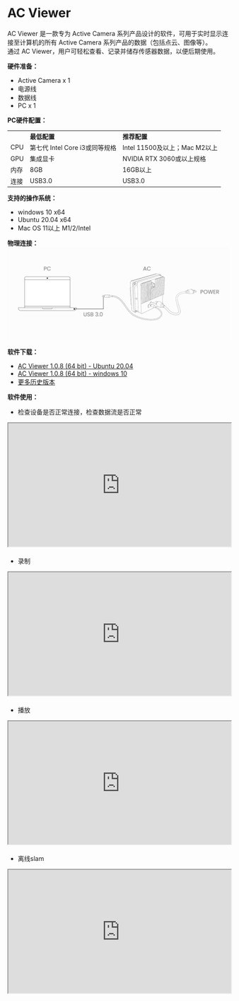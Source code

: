 # AC Viewer  

AC Viewer 是一款专为 Active Camera 系列产品设计的软件，可用于实时显示连接至计算机的所有 Active Camera 系列产品的数据（包括点云、图像等）。  
通过 AC Viewer，用户可轻松查看、记录并储存传感器数据，以便后期使用。  

**硬件准备：** 
- Active Camera x 1
- 电源线
- 数据线
- PC x 1  

**PC硬件配置：**  

<table class="docutils align-default" style="width: 100%;">
    <tbody>
        <tr class="row-even centered-table-text">
            <td></td>
            <td style="font-weight: bold;">最低配置</td>
            <td style="font-weight: bold;">推荐配置</td>
        </tr>
        <tr class="row-odd centered-table-text">
            <td>CPU</td>
            <td>第七代 Intel Core i3或同等规格</td>
            <td>Intel 11500及以上；Mac M2以上</td>
        </tr>
        <tr class="row-even centered-table-text">
            <td>GPU</td>
            <td>集成显卡</td>
            <td>NVIDIA RTX 3060或以上规格</td>
        </tr>
        <tr class="row-odd centered-table-text">
            <td>内存</td>
            <td>8GB</td>
            <td>16GB以上</td>
        </tr>
        <tr class="row-even centered-table-text">
            <td>连接</td>
            <td>USB3.0</td>
            <td>USB3.0</td>
        </tr>
    </tbody>
</table>

**支持的操作系统：**   

- windows 10 x64   
- Ubuntu 20.04 x64  
- Mac OS 11以上 M1/2/Intel

**物理连接：**
![图片alt](../image/output.png)  


**软件下载：**  
- [AC Viewer 1.0.8 (64 bit) - Ubuntu 20.04](https://cdn.robosense.cn/AC_wiki/AcViewer_Linux_x86_64_release_1.0.8.zip)  
- [AC Viewer 1.0.8 (64 bit) - windows 10](https://cdn.robosense.cn/AC_wiki/AcViewer_Win_x86_64_release_1.0.8.zip)  
- [更多历史版本](https://github.com/RoboSense-Robotics/.github/blob/main/profile/acview_download_link_cn.md)


 **软件使用：**  
- 检查设备是否正常连接，检查数据流是否正常
<div style="margin-bottom: 24px; position:relative; width:100%; padding-top: 55.33%;" class="video-container">
    <iframe src="https://cdn.robosense.cn/AC_wiki/acview_check.mp4" allowfullscreen style="position:absolute; top:0; left:0; width:100%; height:100%;"></iframe>
</div>

- 录制
<div style="margin-bottom: 24px; position:relative; width:100%; padding-top: 55.33%;" class="video-container">
    <iframe src="https://cdn.robosense.cn/AC_wiki/acview_collect.mp4" allowfullscreen style="position:absolute; top:0; left:0; width:100%; height:100%;"></iframe>
</div>

- 播放
<div style="margin-bottom: 24px; position:relative; width:100%; padding-top: 55.33%;" class="video-container">
    <iframe src="https://cdn.robosense.cn/AC_wiki/acview_replay.mp4" allowfullscreen style="position:absolute; top:0; left:0; width:100%; height:100%;"></iframe>
</div>

- 离线slam
<div style="margin-bottom: 24px; position:relative; width:100%; padding-top: 55.33%;" class="video-container">
    <iframe src="https://cdn.robosense.cn/AC_wiki/acview_slam.mp4" allowfullscreen style="position:absolute; top:0; left:0; width:100%; height:100%;"></iframe>
</div>
